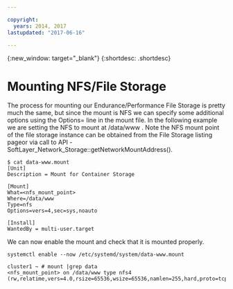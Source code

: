 ```yaml
---

copyright:
  years: 2014, 2017
lastupdated: "2017-06-16"

---
```

{:new_window: target="_blank"}
{:shortdesc: .shortdesc}

# Mounting NFS/File Storage

The process for mounting our Endurance/Performance File Storage is pretty much the same, but since the mount is NFS we can specify some additional options using the Options= line in the mount file. In the following example we are setting the NFS to mount at /data/www . Note the NFS mount point of the file storage instance can be obtained from the File Storage listing pageor via call to API -SoftLayer_Network_Storage::getNetworkMountAddress().

```
$ cat data-www.mount
[Unit]
Description = Mount for Container Storage

[Mount]
What=<nfs_mount_point>
Where=/data/www
Type=nfs
Options=vers=4,sec=sys,noauto

[Install]
WantedBy = multi-user.target
```

We can now enable the mount and check that it is mounted properly.

```
systemctl enable --now /etc/systemd/system/data-www.mount

cluster1 ~ # mount |grep data
<nfs_mount_point> on /data/www type nfs4 (rw,relatime,vers=4.0,rsize=65536,wsize=65536,namlen=255,hard,proto=tcp,port=0,timeo=600,retrans=2,sec=sys,clientaddr=10.81.x.x,local_lock=none,addr=10.1.x.x)
```
